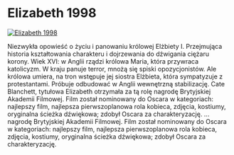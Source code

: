 Elizabeth 1998 
=============
[![Elizabeth 1998 ](http://vidos.pl/images/player.gif)](http://vidos.pl/elizabeth-1998)

 Niezwykła opowieść o życiu i panowaniu królowej Elżbiety I. Przejmująca historia kształtowania charakteru i dojrzewania do dźwigania ciężaru korony. Wiek XVI: w Anglii rządzi królowa Maria, która przywraca katolicyzm. W kraju panuje terror, mnożą się spiski opozycjonistów. Ale królowa umiera, na tron wstępuje jej siostra Elżbieta, która sympatyzuje z protestantami. Próbuje odbudować w Anglii wewnętrzną stabilizację. Cate Blanchett, tytułowa Elizabeth otrzymała za tą rolę nagrodę Brytyjskiej Akademii Filmowej. Film został nominowany do Oscara w kategoriach: najlepszy film, najlepsza pierwszoplanowa rola kobieca, zdjęcia, kostiumy, oryginalna ścieżka dźwiękowa; zdobył Oscara za charakteryzację.   ... nagrodę Brytyjskiej Akademii Filmowej. Film został nominowany do Oscara w kategoriach: najlepszy film, najlepsza pierwszoplanowa rola kobieca, zdjęcia, kostiumy, oryginalna ścieżka dźwiękowa; zdobył Oscara za charakteryzację.
